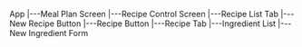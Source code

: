 App
|---Meal Plan Screen
|---Recipe Control Screen
    |---Recipe List Tab
        |---New Recipe Button
        |---Recipe Button
    |---Recipe Tab
        |---Ingredient List
            |---New Ingredient Form